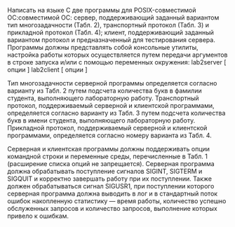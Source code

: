 Написать на языке C две программы для POSIX-совместимой ОС:совместимой ОС: сервер, поддерживающий заданный вариантом тип многозадачности (Табл. 2), транспортный протокол (Табл. 3) и прикладной протокол (Табл. 4); клиент, поддерживающий заданный вариантом протокол и предназначенный для тестирования сервера.
Программы должны представлять собой консольные утилиты, настройка работы которых осуществляется путем передачи аргументов в строке запуска и/или с помощью переменных окружения:
lab2server [ опции ]
lab2client [ опции ]

Тип многозадачности серверной программы определяется согласно варианту из Табл. 2 путем подсчета количества букв в фамилии студента, выполняющего лабораторную работу. Транспортный протокол, поддерживаемый серверной и клиентской программами, определяется согласно варианту из Табл. 3 путем подсчета количества букв в имени студента, выполняющего лабораторную работу. Прикладной протокол, поддерживаемый серверной и клиентской программами, определяется согласно номеру варианта из Табл. 4.

Серверная и клиентская программы должны поддерживать опции командной строки и переменные среды, перечисленные в Табл. 1 (расширение списка опций не запрещается). Серверная программа должна обрабатывать поступление сигналов SIGINT, SIGTERM и SIGQUIT и корректно завершать работу при их поступлении. Также должен обрабатываться сигнал SIGUSR1, при поступлении которого серверная программа должна выводить в лог и в стандартный поток ошибок накопленную статистику — время работы, количество успешно обслуженных запросов и количество запросов, выполнение которых привело к ошибкам.